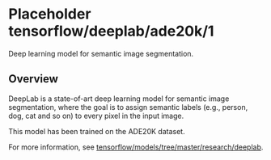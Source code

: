# Placeholder tensorflow/deeplab/ade20k/1
Deep learning model for semantic image segmentation.

<!-- module-type: image-segmentation -->
<!-- dataset: ade20k -->

## Overview

DeepLab is a state-of-art deep learning model for semantic image segmentation,
where the goal is to assign semantic labels (e.g., person, dog, cat and so on)
to every pixel in the input image.

This model has been trained on the ADE20K dataset.

For more information, see [tensorflow/models/tree/master/research/deeplab](https://github.com/tensorflow/models/tree/master/research/deeplab).
